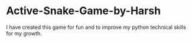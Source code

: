 # Active-Snake-Game-by-Harsh
I have created this game for fun and to improve my python technical skills for my growth.
